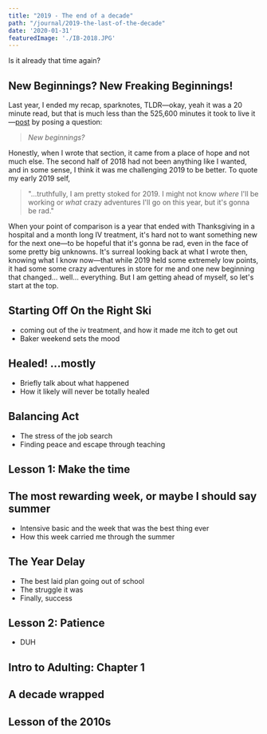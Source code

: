 ```yaml
---
title: "2019 - The end of a decade"
path: "/journal/2019-the-last-of-the-decade"
date: '2020-01-31'
featuredImage: './IB-2018.JPG'
---
```


Is it already that time again?


## New Beginnings? New Freaking Beginnings!
Last year, I ended my recap, sparknotes, TLDR&mdash;okay, yeah it was a 20 minute read, but that is much less than the 525,600 minutes it took to live it&mdash;[post](/journal/2018-a-year-in-review) by posing a question:

> *New beginnings?*

Honestly, when I wrote that section, it came from a place of hope and not much else. The second half of 2018 had not been anything like I wanted, and in some sense, I think it was me challenging 2019 to be better. To quote my early 2019 self,

> "...truthfully, I am pretty stoked for 2019. I might not know *where* I'll be working or *what* crazy adventures I'll go on this year, but it's gonna be rad."

When your point of comparison is a year that ended with Thanksgiving in a hospital and a month long IV treatment, it's hard not to want something new for the next one&mdash;to be hopeful that it's gonna be rad, even in the face of some pretty big unknowns. It's surreal looking back at what I wrote then, knowing what I know now&mdash;that while 2019 held some extremely low points, it had some some crazy adventures in store for me and one new beginning that changed... well... everything. But I am getting ahead of myself, so let's start at the top.

## Starting Off On the Right Ski
- coming out of the iv treatment, and how it made me itch to get out
- Baker weekend sets the mood

## Healed! ...mostly
- Briefly talk about what happened
- How it likely will never be totally healed

## Balancing Act
- The stress of the job search
- Finding peace and escape through teaching

## Lesson 1: Make the time

## The most rewarding week, or maybe I should say summer
- Intensive basic and the week that was the best thing ever
- How this week carried me through the summer

## The Year Delay
- The best laid plan going out of school
- The struggle it was
- Finally, success

## Lesson 2: Patience
- DUH

## Intro to Adulting: Chapter 1

## A decade wrapped

## Lesson of the 2010s

